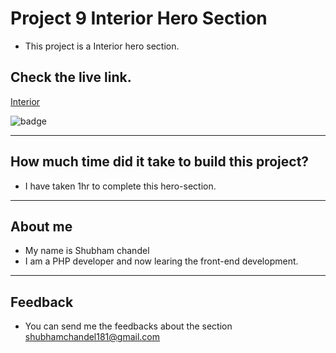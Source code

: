 # Project 9 Interior Hero Section

* This project is a Interior hero section.

## Check the live link.

[Interior](https://interio-hero-banner.vercel.app/)

![badge](https://img.shields.io/badge/Vercel-Vercel-green)
 
<hr/>

## How much time did it take to build this project?
* I have taken 1hr to complete this hero-section.

<hr/>

## About me
* My name is Shubham chandel
* I am a PHP developer and now learing the front-end development.

<hr/>

## Feedback

* You can send me the feedbacks about the section shubhamchandel181@gmail.com